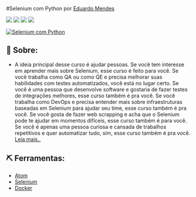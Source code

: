 #Selenium com Python por [Eduardo Mendes](https://selenium.dunossauro.live/ "@Dunossauro")

![](https://img.shields.io/github/languages/count/elzasimoes/selenium-python?color=%2366BA69) ![](https://img.shields.io/github/languages/top/elzasimoes/selenium-python?color=%2366BA69) ![](https://img.shields.io/github/last-commit/elzasimoes/selenium-python/master?color=%2366BA69) ![](https://img.shields.io/github/license/elzasimoes/selenium-python?color=%2366BA69)

[![Selenium com Python](https://selenium-python.com/wp-content/uploads/2017/11/cropped-logo-mini.png "Selenium com Python")](https://selenium-python.com/wp-content/uploads/2017/11/cropped-logo-mini.png "Selenium com Python")

## 🧐 Sobre: 
- A ideia principal desse curso é ajudar pessoas. Se você tem interesse em aprender mais sobre Selenium, esse curso é feito para você. Se você trabalha como QA ou como QE e precisa melhorar suas habilidades com testes automatizados, você está no lugar certo. Se você é uma pessoa que desenvolve software e gostaria de fazer testes de integrações melhores, esse curso também é pra você. Se você trabalha como DevOps e precisa entender mais sobre infraestruturas baseadas em Selenium para ajudar seu time, esse curso também é pra você. Se você gosta de fazer web scrapping e acha que o Selenium pode te ajudar em momentos difíceis, esse curso também é para você. Se você é apenas uma pessoa curiosa e cansada de trabalhos repetitivos e quer automatizar tudo, sim, esse curso também é pra você. [Leia mais..](http://https://dunossauro.github.io/curso-python-selenium/ "Leia mais.")

## ⛏️ Ferramentas:

- [Atom](https://atom.io/)
- [Selenium](https://www.selenium.dev/)
- [Docker](https://www.selenium.dev/)

